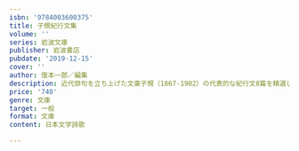 ```yaml
---
isbn: '9784003600375'
title: 子規紀行文集
volume: ''
series: 岩波文庫
publisher: 岩波書店
pubdate: '2019-12-15'
cover: ''
author: 復本一郎／編集
description: 近代俳句を立ち上げた文豪子規（1867-1902）の代表的な紀行文8篇を精選して，詳細な注解を付した．
price: '740'
genre: 文庫
target: 一般
format: 文庫
content: 日本文学詩歌

---
```

